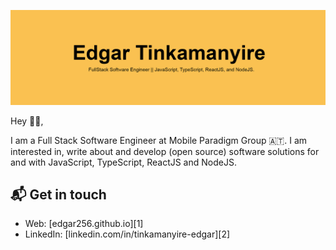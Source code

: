![Screenshot](screenshot.png)

Hey 👋🏻,

I am a Full Stack Software Engineer at Mobile Paradigm Group
🇦🇹. I am interested in, write about and develop (open source) software solutions
for and with JavaScript, TypeScript, ReactJS and NodeJS.

<!-- You can see what I am currently up to on [natterstefan.me][1]. -->

## 📬 Get in touch

- Web: [edgar256.github.io][1]
- LinkedIn: [linkedin.com/in/tinkamanyire-edgar][2]
